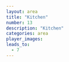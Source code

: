 ```yaml
---
layout: area
title: "Kitchen"
number: 13
description: "Kitchen"
categories: area
player_images:
leads_to:
  - 7
---
```



